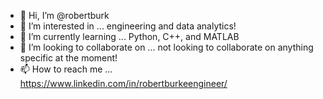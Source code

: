 - 👋 Hi, I’m @robertburk
- 👀 I’m interested in ... engineering and data analytics!
- 🌱 I’m currently learning ... Python, C++, and MATLAB
- 💞️ I’m looking to collaborate on ... not looking to collaborate on anything specific at the moment!
- 📫 How to reach me ... https://www.linkedin.com/in/robertburkeengineer/

<!---
robertburk/robertburk is a ✨ special ✨ repository because its `README.md` (this file) appears on your GitHub profile.
You can click the Preview link to take a look at your changes.
--->
